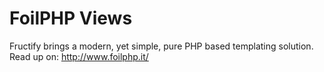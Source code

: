 # FoilPHP Views
Fructify brings a modern, yet simple, pure PHP based templating solution.
Read up on: http://www.foilphp.it/
